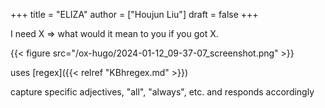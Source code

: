 +++
title = "ELIZA"
author = ["Houjun Liu"]
draft = false
+++

I need X =&gt; what would it mean to you if you got X.

{{< figure src="/ox-hugo/2024-01-12_09-37-07_screenshot.png" >}}

uses [regex]({{< relref "KBhregex.md" >}})

capture specific adjectives, "all", "always", etc. and responds accordingly
